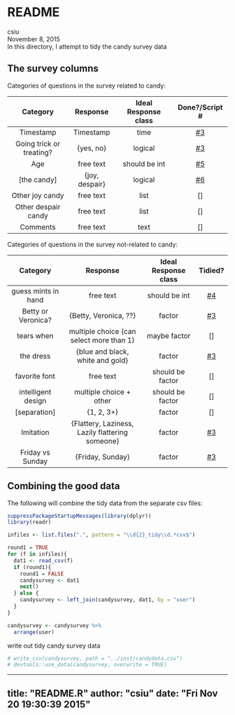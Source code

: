 # README
csiu  
November 8, 2015  
In this directory, I attempt to tidy the candy survey data

## The survey columns
Categories of questions in the survey related to candy:

| Category | Response | Ideal Response class | Done?/Script # |
|:--------:|:--------:|:--------------------:|:-------:|
| Timestamp | Timestamp | time | [#3](03_tidy1.md) |
| Going trick or treating? | {yes, no} | logical | [#3](03_tidy1.md) |
| Age | free text | should be int | [#5](05_tidy3-age.md) |
| [the candy] | {joy, despair} | logical | [#6](06_tidy4-candy.md) |
| Other joy candy | free text | list | [] |
| Other despair candy | free text | list | [] |
| Comments | free text | text | [] |

Categories of questions in the survey not-related to candy:

| Category | Response | Ideal Response class | Tidied? |
|:--------:|:--------:|:--------------------:|:-------:|
| guess mints in hand | free text | should be int | [#4](04_tidy2-mints.md) |
| Betty or Veronica? | {Betty, Veronica, ??} | factor | [#3](03_tidy1.md) |
| tears when | multiple choice (can select more than 1) | maybe factor | [] |
| the dress | {blue and black, white and gold} | factor | [#3](03_tidy1.md) |
| favorite font | free text | should be factor | [] |
| intelligent design | multiple choice + other | should be factor | [] |
| [separation] | {1, 2, 3+} | factor | [] |
| Imitation | {Flattery, Laziness, Lazily flattering someone} | factor | [#3](03_tidy1.md) |
| Friday vs Sunday | {Friday, Sunday} | factor | [#3](03_tidy1.md) |

## Combining the good data
The following will combine the tidy data from the separate csv files:


```r
suppressPackageStartupMessages(library(dplyr))
library(readr)

infiles <- list.files(".", pattern = "\\d{2}_tidy\\d.*csv$")

round1 = TRUE
for (f in infiles){
  dat1 <- read_csv(f)
  if (round1){
    round1 = FALSE
    candysurvey <- dat1
    next()
  } else {
    candysurvey <- left_join(candysurvey, dat1, by = "user")
  }
}

candysurvey <- candysurvey %>%
  arrange(user)
```

write out tidy candy survey data


```r
# write_csv(candysurvey, path = "../inst/candydata.csv")
# devtools::use_data(candysurvey, overwrite = TRUE)
```


---
title: "README.R"
author: "csiu"
date: "Fri Nov 20 19:30:39 2015"
---
